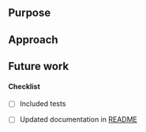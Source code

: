 ## Purpose

## Approach

## Future work

#### Checklist
- [ ] Included tests
- [ ] Updated documentation in [README](https://github.com/osfanbuff63/muffinhunt-datapack/blob/master/README.md) 

